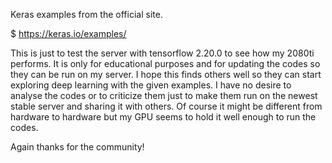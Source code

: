 Keras examples from the official site.

$  https://keras.io/examples/


This is just to test the server with tensorflow 2.20.0 to see how my 2080ti performs. It is only for educational purposes and for updating the codes so they can be run on my server. I hope this finds others well so they can start exploring deep learning with the given examples. I have no desire to analyse the codes or to criticize them just to make them run on the newest stable server and sharing it with others. Of course it might be different from hardware to hardware but my GPU seems to hold it well enough to run the codes. 

Again thanks for the community! 

